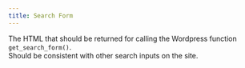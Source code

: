 ```yaml
---
title: Search Form
---
```


The HTML that should be returned for calling the Wordpress function `get_search_form()`.  
Should be consistent with other search inputs on the site. 